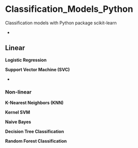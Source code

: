 # Classification_Models_Python
Classification models with Python package scikit-learn

-
## Linear

**Logistic Regression**



**Support Vector Machine (SVC)**

-
### Non-linear

**K-Nearest Neighbors (KNN)**

**Kernel SVM**

**Naive Bayes**
 
 
 **Decision Tree Classification**  
 
 **Random Forest Classification**
